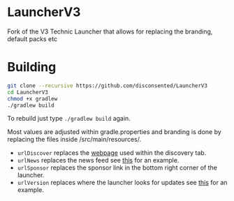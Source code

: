 LauncherV3
==========
Fork of the V3 Technic Launcher that allows for replacing the branding, default packs etc

Building
========
```bash
git clone --recursive https://github.com/disconsented/LauncherV3
cd LauncherV3
chmod +x gradlew
./gradlew build
```
To rebuild just type `./gradlew build` again.

Most values are adjusted within gradle.properties and branding is done by replacing the files inside /src/main/resources/.

- `urlDiscover` replaces the [webpage](http://api.technicpack.net/discover/) used within the discovery tab.
- `urlNews` replaces the news feed see [this](http://api.technicpack.net/news?build=404) for an example.
- `urlSponsor` replaces the sponsor link in the bottom right corner of the launcher.
- `urlVersion` replaces where the launcher looks for updates see [this](http://api.technicpack.net/launcher/version/stable4) for an example.
